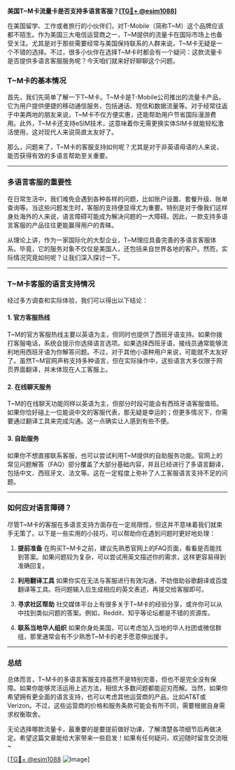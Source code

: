 **美国T~M卡流量卡是否支持多语言客服？[[TG💪+ @esim1088](https://t.me/s/esim1088)]**

在美国留学、工作或者旅行的小伙伴们，对T-Mobile（简称T~M）这个品牌应该都不陌生。作为美国三大电信运营商之一，T~M提供的流量卡在国际市场上也备受关注。尤其是对于那些需要经常与美国保持联系的人群来说，T~M卡无疑是一个不错的选择。不过，很多小伙伴在选择T~M卡时都会有一个疑问：这款流量卡是否提供多语言客服服务呢？今天咱们就来好好聊聊这个问题。

### T~M卡的基本情况

首先，我们先简单了解一下T~M卡。T~M卡是T-Mobile公司推出的流量卡产品，它为用户提供便捷的移动通信服务，包括通话、短信和数据流量等。对于经常往返于中美两地的朋友来说，T~M卡不仅方便实惠，还能帮助用户节省国际漫游费用。此外，T~M卡还支持eSIM技术，这意味着你无需更换实体SIM卡就能轻松激活使用，这对现代人来说简直太友好了。

那么，问题来了，T~M卡的客服支持如何呢？尤其是对于非英语母语的人来说，能否获得有效的多语言帮助至关重要。

---

### 多语言客服的重要性

在日常生活中，我们难免会遇到各种各样的问题，比如账户设置、套餐升级、账单查询等。当这些问题发生时，客服的支持便显得尤为重要。特别是对于像我们这样身处海外的人来说，语言障碍可能成为解决问题的一大障碍。因此，一款支持多语言客服的产品往往更能赢得用户的青睐。

从理论上讲，作为一家国际化的大型企业，T~M理应具备完善的多语言客服体系。毕竟，它的服务对象不仅仅是美国人，还包括来自世界各地的客户。然而，实际情况究竟如何呢？让我们深入探讨一下。

---

### T~M卡客服的语言支持情况

经过多方调查和实际体验，我们可以得出以下结论：

#### 1. **官方客服热线**
T~M的官方客服热线主要以英语为主，但同时也提供了西班牙语支持。如果你拨打客服电话，系统会提示你选择语言选项。如果选择西班牙语，接线员通常能够流利地用西班牙语为你解答问题。不过，对于其他小语种用户来说，可能就不太友好了。虽然T~M官网声称支持多种语言，但在实际操作中，这些语言大多仅限于网页界面翻译，并未体现在人工客服上。

#### 2. **在线聊天服务**
T~M的在线聊天功能同样以英语为主，但部分时段可能会有西班牙语客服值班。如果你恰好碰上一位能说中文的客服代表，那无疑是幸运的；但更多情况下，你需要通过翻译工具来完成沟通。这一点确实让人感到有些不便。

#### 3. **自助服务**
如果你不想直接联系客服，也可以尝试利用T~M提供的自助服务功能。官网上的常见问题解答（FAQ）部分覆盖了大部分基础内容，并且已经进行了多语言翻译，包括中文、西班牙文、法文等。这在一定程度上弥补了人工客服语言支持不足的问题。

---

### 如何应对语言障碍？

尽管T~M卡的客服在多语言支持方面存在一定局限性，但这并不意味着我们就束手无策了。以下是一些实用的小技巧，可以帮助你在遇到问题时更好地处理：

1. **提前准备**
   在购买T~M卡之前，建议先熟悉官网上的FAQ页面，看看是否能找到答案。如果问题较为复杂，可以尝试用英文描述你的需求，这样更容易得到准确回复。

2. **利用翻译工具**
   如果你实在无法与客服进行有效沟通，不妨借助谷歌翻译或百度翻译等工具。将问题输入后生成相应的英文表述，再提交给客服即可。

3. **寻求社区帮助**
   社交媒体平台上有很多关于T~M卡的经验分享，或许你可以从中找到类似问题的答案。例如，Reddit、知乎等论坛都是不错的资源库。

4. **联系当地华人组织**
   如果你身处美国，可以考虑加入当地的华人社团或微信群组，那里通常会有不少熟悉T~M卡的老手愿意伸出援手。

---

### 总结

总体而言，T~M卡的多语言客服支持虽然不是特别完善，但也不是完全没有保障。如果你能够灵活运用上述方法，相信大多数问题都能迎刃而解。当然，如果你希望拥有更全面的语言支持，也可以考虑其他运营商的产品，比如AT&T或Verizon。不过，这些运营商的价格和服务条款可能会有所不同，需要根据自身需求权衡取舍。

无论选择哪款流量卡，最重要的是要提前做好功课，了解清楚各项细节后再做决定。希望这篇文章能给大家带来一些启发！如果有任何疑问，欢迎随时留言交流哦~

[[TG💪+ @esim1088](https://t.me/s/esim1088) ![Image](https://i.postimg.cc/4NQfJmqS/Snipaste-2025-05-13-00-14-12.png)]